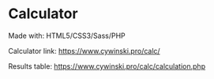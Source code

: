 # Calculator
Made with: HTML5/CSS3/Sass/PHP

Calculator link: https://www.cywinski.pro/calc/

Results table: https://www.cywinski.pro/calc/calculation.php

